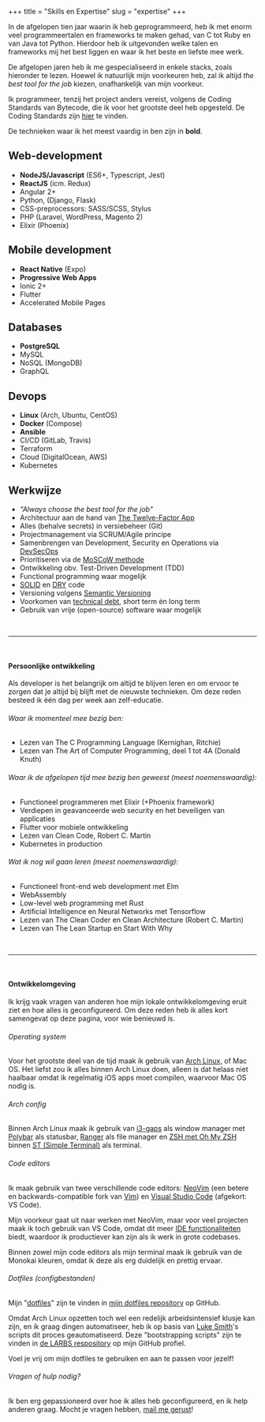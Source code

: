 +++
title = "Skills en Expertise"
slug = "expertise"
+++

In de afgelopen tien jaar waarin ik heb geprogrammeerd, heb ik met enorm veel programmeertalen en frameworks te maken gehad, van C tot Ruby en van Java tot Python. Hierdoor heb ik uitgevonden welke talen en frameworks mij het best liggen en waar ik het beste en liefste mee werk.

De afgelopen jaren heb ik me gespecialiseerd in enkele stacks, zoals hieronder te lezen. Hoewel ik natuurlijk mijn voorkeuren heb, zal ik altijd _the best tool for the job_ kiezen, onafhankelijk van mijn voorkeur.

Ik programmeer, tenzij het project anders vereist, volgens de Coding Standards van Bytecode, die ik voor het grootste deel heb opgesteld. De Coding Standards zijn [hier](https://github.com/BytecodeBV/Coding-Standards) te vinden.

De technieken waar ik het meest vaardig in ben zijn in **bold**.

## Web-development

* **NodeJS/Javascript** (ES6+, Typescript, Jest)
* **ReactJS** (icm. Redux)
* Angular 2+
* Python, (Django, Flask)
* CSS-preprocessors: SASS/SCSS, Stylus
* PHP (Laravel, WordPress, Magento 2)
* Elixir (Phoenix)

## Mobile development

* **React Native** (Expo)
* **Progressive Web Apps**
* Ionic 2+
* Flutter
* Accelerated Mobile Pages

## Databases

* **PostgreSQL**
* MySQL
* NoSQL (MongoDB)
* GraphQL

## Devops

* **Linux** (Arch, Ubuntu, CentOS)
* **Docker** (Compose)
* **Ansible**
* CI/CD (GitLab, Travis)
* Terraform
* Cloud (DigitalOcean, AWS)
* Kubernetes

## Werkwijze

* *"Always choose the best tool for the job"*
* Architectuur aan de hand van [The Twelve-Factor App](https://12factor.net/)
* Alles (behalve secrets) in versiebeheer (Git)
* Projectmanagement via SCRUM/Agile principe
* Samenbrengen van Development, Security en Operations via [DevSecOps](https://www.devsecops.org/)
* Prioritiseren via de [MoSCoW methode](https://en.wikipedia.org/wiki/MoSCoW_method)
* Ontwikkeling obv. Test-Driven Development (TDD)
* Functional programming waar mogelijk
* [SOLID](https://en.wikipedia.org/wiki/SOLID) en [DRY](https://en.wikipedia.org/wiki/Don%27t_repeat_yourself) code
* Versioning volgens [Semantic Versioning](https://semver.org/)
* Voorkomen van [technical debt](https://en.wikipedia.org/wiki/Technical_debt), short term én long term
* Gebruik van vrije (open-source) software waar mogelijk

<br>
<hr>
<br>

#### Persoonlijke ontwikkeling

Als developer is het belangrijk om altijd te blijven leren en om ervoor te zorgen dat je altijd bij blijft met de nieuwste technieken. Om deze reden besteed ik één dag per week aan zelf-educatie.

###### Waar ik momenteel mee bezig ben:

* Lezen van The C Programming Language (Kernighan, Ritchie)
* Lezen van The Art of Computer Programming, deel 1 tot 4A (Donald Knuth)

###### Waar ik de afgelopen tijd mee bezig ben geweest (meest noemenswaardig):

* Functioneel programmeren met Elixir (+Phoenix framework)
* Verdiepen in geavanceerde web security en het beveiligen van applicaties
* Flutter voor mobiele ontwikkeling
* Lezen van Clean Code, Robert C. Martin
* Kubernetes in production

###### Wat ik nog wil gaan leren (meest noemenswaardig):

* Functioneel front-end web development met Elm
* WebAssembly
* Low-level web programming met Rust
* Artificial Intelligence en Neural Networks met Tensorflow
* Lezen van The Clean Coder en Clean Architecture (Robert C. Martin)
* Lezen van The Lean Startup en Start With Why

<br>
<hr>
<br>

#### Ontwikkelomgeving

Ik krijg vaak vragen van anderen hoe mijn lokale ontwikkelomgeving eruit ziet en hoe alles is geconfigureerd. Om deze reden heb ik alles kort samengevat op deze pagina, voor wie benieuwd is.

###### Operating system

Voor het grootste deel van de tijd maak ik gebruik van [Arch Linux](https://www.archlinux.org/), of Mac OS. Het liefst zou ik alles binnen Arch Linux doen, alleen is dat helaas niet haalbaar omdat ik regelmatig iOS apps moet compilen, waarvoor Mac OS nodig is.

###### Arch config

Binnen Arch Linux maak ik gebruik van [i3-gaps](https://github.com/Airblader/i3) als window manager met [Polybar](https://github.com/jaagr/polybas) als statusbar,
[Ranger](https://github.com/ranger/ranger) als file manager en
[ZSH met Oh My ZSH](https://ohmyz.sh/) binnen [ST (Simple Terminal)](https://st.suckless.org/) als terminal.

###### Code editors

Ik maak gebruik van twee verschillende code editors: [NeoVim](https://github.com/neovim/neovim) (een betere en backwards-compatible fork van [Vim](https://www.vim.org/)) en [Visual Studio Code](https://github.com/Microsoft/vscode) (afgekort: VS Code).

Mijn voorkeur gaat uit naar werken met NeoVim, maar voor veel projecten maak ik toch gebruik van VS Code, omdat dit meer [IDE functionaliteiten](https://en.wikipedia.org/wiki/Integrated_development_environment) biedt, waardoor ik productiever kan zijn als ik werk in grote codebases.

Binnen zowel mijn code editors als mijn terminal maak ik gebruik van de Monokai kleuren, omdat ik deze als erg duidelijk en prettig ervaar.

###### Dotfiles (configbestanden)

Mijn "[dotfiles](https://www.quora.com/What-are-dotfiles)" zijn te vinden in [mijn dotfiles repository](https://github.com/lucianonooijen/dotfiles) op GitHub.

Omdat Arch Linux opzetten toch wel een redelijk arbeidsintensief klusje kan zijn, en ik graag dingen automatiseer, heb ik op basis van [Luke Smith](https://lukesmith.xyz)'s scripts dit proces geautomatiseerd. Deze "bootstrapping scripts" zijn te vinden in [de LARBS respository](https://github.com/lucianonooijen/LARBS) op mijn GitHub profiel.

Voel je vrij om mijn dotfiles te gebruiken en aan te passen voor jezelf!

###### Vragen of hulp nodig?

Ik ben erg gepassioneerd over hoe ik alles heb geconfigureerd, en ik help anderen graag. Mocht je vragen hebben, [mail me gerust](mailto:luciano@bytecode.nl)!


